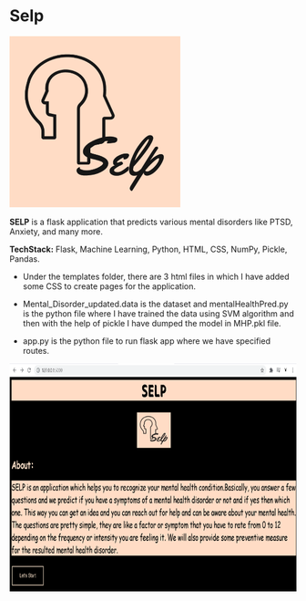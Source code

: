 # Selp
<img src="https://github.com/vanshu25/Selp/blob/master/images/portfolio-3.jpg" width="300" height="300" />

__SELP__ is a flask application that predicts various mental disorders like PTSD, Anxiety, and many more.

__TechStack:__ Flask, Machine Learning, Python, HTML, CSS, NumPy, Pickle, Pandas.


* Under the templates folder, there are 3 html files in which I have added some CSS to create pages for the application.

* Mental_Disorder_updated.data is the dataset and mentalHealthPred.py is the python file where I have trained the data using SVM algorithm and then with the help of pickle I have dumped the model in MHP.pkl file.

* app.py is the python file to run flask app where we have specified routes.

<img src="https://github.com/vanshu25/Selp/blob/master/images/Screenshot%20(454).png" width="600" height="400" />




